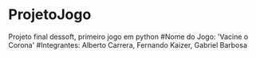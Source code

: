 # ProjetoJogo
Projeto final dessoft, primeiro jogo em python
#Nome do Jogo: 'Vacine o Corona'
#Integrantes: Alberto Carrera, Fernando Kaizer, Gabriel Barbosa

